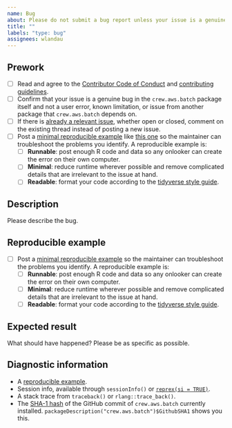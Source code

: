 ```yaml
---
name: Bug
about: Please do not submit a bug report unless your issue is a genuine bug in crew.aws.batch and not a known limitation, usage error, or issue from another package that crew.aws.batch depends on.
title: ""
labels: "type: bug"
assignees: wlandau
---
```


## Prework

* [ ] Read and agree to the [Contributor Code of Conduct](https://github.com/wlandau/crew.aws.batch/blob/main/CODE_OF_CONDUCT.md) and [contributing guidelines](https://github.com/wlandau/crew.aws.batch/blob/main/CONTRIBUTING.md).
* [ ] Confirm that your issue is a genuine bug in the `crew.aws.batch` package itself and not a user error, known limitation, or issue from another package that `crew.aws.batch` depends on.
* [ ] If there is [already a relevant issue](https://github.com/wlandau/crew.aws.batch/issues), whether open or closed, comment on the existing thread instead of posting a new issue.
* [ ] Post a [minimal reproducible example](https://www.tidyverse.org/help/) like [this one](https://github.com/ropensci/targets/issues/256#issuecomment-754229683) so the maintainer can troubleshoot the problems you identify. A reproducible example is:
    * [ ] **Runnable**: post enough R code and data so any onlooker can create the error on their own computer.
    * [ ] **Minimal**: reduce runtime wherever possible and remove complicated details that are irrelevant to the issue at hand.
    * [ ] **Readable**: format your code according to the [tidyverse style guide](https://style.tidyverse.org/).

## Description

Please describe the bug.

## Reproducible example

* [ ] Post a [minimal reproducible example](https://www.tidyverse.org/help/) so the maintainer can troubleshoot the problems you identify. A reproducible example is:
    * [ ] **Runnable**: post enough R code and data so any onlooker can create the error on their own computer.
    * [ ] **Minimal**: reduce runtime wherever possible and remove complicated details that are irrelevant to the issue at hand.
    * [ ] **Readable**: format your code according to the [tidyverse style guide](https://style.tidyverse.org/).

## Expected result

What should have happened? Please be as specific as possible.

## Diagnostic information

* A [reproducible example](https://github.com/tidyverse/reprex).
* Session info, available through `sessionInfo()` or [`reprex(si = TRUE)`](https://github.com/tidyverse/reprex).
* A stack trace from `traceback()` or `rlang::trace_back()`.
* The [SHA-1 hash](https://git-scm.com/book/en/v1/Getting-Started-Git-Basics#Git-Has-Integrity) of the GitHub commit of `crew.aws.batch` currently installed. `packageDescription("crew.aws.batch")$GithubSHA1` shows you this.
